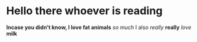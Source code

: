 # Hello there whoever is reading
**Incase you didn't know, I love fat animals**
*so much*
I also *really* **really** _love_ __milk__
